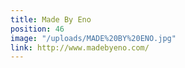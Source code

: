 ```yaml
---
title: Made By Eno
position: 46
image: "/uploads/MADE%20BY%20ENO.jpg"
link: http://www.madebyeno.com/
---
```


